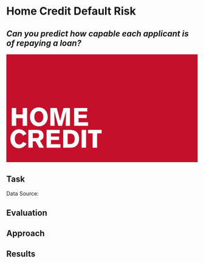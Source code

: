 # Home Credit Default Risk
## *Can you predict how capable each applicant is of repaying a loan?*

![Image description](hc_logo.png) <br />

## Task 
Data Source: 

## Evaluation 

## Approach

## Results 
